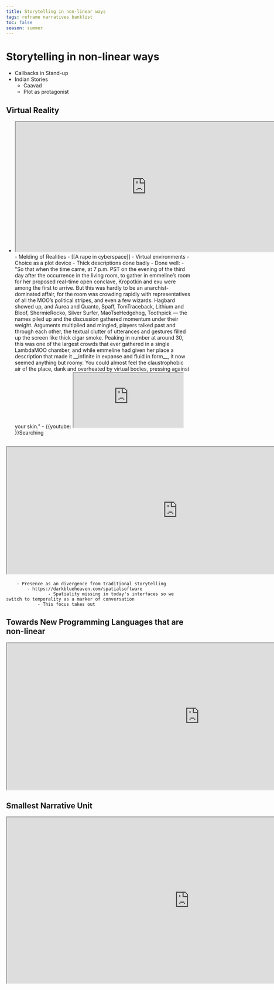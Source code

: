 ```yaml
---
title: Storytelling in non-linear ways
tags: reframe narratives banklist
toc: false
season: summer
---
```

# Storytelling in non-linear ways
- Callbacks in Stand-up
- Indian Stories
    - Caavad
    - Plot as protagonist

## Virtual Reality

   - <iframe src="https://www.youtube.com/embed/eX2QBlckPnw" class="resize-both" style="width: 713px; height: 354px;"></iframe>
        - Melding of Realities
            - [[A rape in cyberspace]]
        - Virtual environments
        - Choice as a plot device
        - Thick descriptions done badly
            - Done well: 
            - "So that when the time came, at 7 p.m. PST on the evening of the third day after the occurrence in the living room, to gather in emmeline’s room for her proposed real-time open conclave, Kropotkin and exu were among the first to arrive. But this was hardly to be an anarchist-dominated affair, for the room was crowding rapidly with representatives of all the MOO’s political stripes, and even a few wizards. Hagbard showed up, and Aurea and Quanto, Spaff, TomTraceback, Lithium and Bloof, ShermieRocko, Silver Surfer, MaoTseHedgehog, Toothpick — the names piled up and the discussion gathered momentum under their weight. Arguments multiplied and mingled, players talked past and through each other, the textual clutter of utterances and gestures filled up the screen like thick cigar smoke. Peaking in number at around 30, this was one of the largest crowds that ever gathered in a single LambdaMOO chamber, and while emmeline had given her place a description that made it __infinite in expanse and fluid in form__, it now seemed anything but roomy. You could almost feel the claustrophobic air of the place, dank and overheated by virtual bodies, pressing against your skin."
            - {{youtube:  <iframe src="https://www.youtube.com/embed/bVFHAvnfW1A" class="resize-vertical"></iframe>}}Searching 
   ## <iframe src="https://www.youtube.com/embed/eFHj8OVC1_s" class="resize-both" style="height: 346px; width: 932px;"></iframe>
        - Presence as an divergence from traditional storytelling
            - https://darkblueheaven.com/spatialsoftware
	                - Spatiality missing in today's interfaces so we switch to temporality as a marker of conversation
                - This focus takes out 
   ## Towards New Programming Languages that are non-linear 
   <iframe src="https://hackmd.io/@tbdinesh/BJt8RL4Cw" class="resize-both" style="width: 1051px; height: 400px;"></iframe>
   
   ## Smallest Narrative Unit
   <iframe src="https://vimeo.com/37364528" class="resize-both" style="width: 995px; height: 453px;"></iframe>
